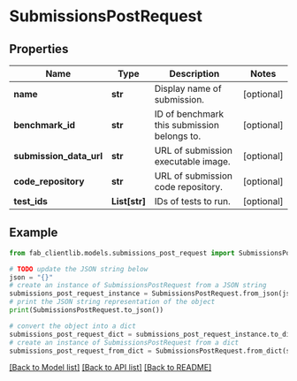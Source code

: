 # SubmissionsPostRequest


## Properties

Name | Type | Description | Notes
------------ | ------------- | ------------- | -------------
**name** | **str** | Display name of submission. | [optional] 
**benchmark_id** | **str** | ID of benchmark this submission belongs to. | [optional] 
**submission_data_url** | **str** | URL of submission executable image. | [optional] 
**code_repository** | **str** | URL of submission code repository. | [optional] 
**test_ids** | **List[str]** | IDs of tests to run. | [optional] 

## Example

```python
from fab_clientlib.models.submissions_post_request import SubmissionsPostRequest

# TODO update the JSON string below
json = "{}"
# create an instance of SubmissionsPostRequest from a JSON string
submissions_post_request_instance = SubmissionsPostRequest.from_json(json)
# print the JSON string representation of the object
print(SubmissionsPostRequest.to_json())

# convert the object into a dict
submissions_post_request_dict = submissions_post_request_instance.to_dict()
# create an instance of SubmissionsPostRequest from a dict
submissions_post_request_from_dict = SubmissionsPostRequest.from_dict(submissions_post_request_dict)
```
[[Back to Model list]](../README.md#documentation-for-models) [[Back to API list]](../README.md#documentation-for-api-endpoints) [[Back to README]](../README.md)


